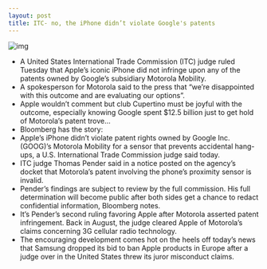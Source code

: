 ```yaml
---
layout: post
title: ITC- no, the iPhone didn’t violate Google's patents
---
```

![img](http://media.idownloadblog.com/wp-content/uploads/2012/09/iPhone-5-in-hand-right-angled.jpg)
* A United States International Trade Commission (ITC) judge ruled Tuesday that Apple’s iconic iPhone did not infringe upon any of the patents owned by Google’s subsidiary Motorola Mobility.
* A spokesperson for Motorola said to the press that “we’re disappointed with this outcome and are evaluating our options”.
* Apple wouldn’t comment but club Cupertino must be joyful with the outcome, especially knowing Google spent $12.5 billion just to get hold of Motorola’s patent trove…
* Bloomberg has the story:
* Apple’s iPhone didn’t violate patent rights owned by Google Inc. (GOOG)’s Motorola Mobility for a sensor that prevents accidental hang-ups, a U.S. International Trade Commission judge said today.
* ITC judge Thomas Pender said in a notice posted on the agency’s docket that Motorola’s patent involving the phone’s proximity sensor is invalid.
* Pender’s findings are subject to review by the full commission. His full determination will become public after both sides get a chance to redact confidential information, Bloomberg notes.
* It’s Pender’s second ruling favoring Apple after Motorola asserted patent infringement. Back in August, the judge cleared Apple of Motorola’s claims concerning 3G cellular radio technology.
* The encouraging development comes hot on the heels off today’s news that Samsung dropped its bid to ban Apple products in Europe after a judge over in the United States threw its juror misconduct claims.

